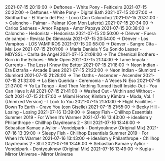 2021-07-15 20:19:00 -> Deftones - White Pony - Feiticeira
2021-07-15 20:22:00 -> Deftones - White Pony - Digital Bath
2021-07-15 20:27:00 -> Siddhartha - El Vuelo del Pez - Loco (Con Caloncho)
2021-07-15 20:31:00 -> Caloncho - Palmar - Palmar (Con Mon Laferte)
2021-07-15 20:34:00 -> Carlos Sadness - Amor Papaya - Amor Papaya
2021-07-15 20:38:00 -> Caloncho - Hedonista - Hedonista
2021-07-15 20:50:00 -> Dënver - Fuera de campo - Revista De Gimnasia
2021-07-15 20:54:00 -> Dënver - Los Vampiros - LOS VAMPIROS
2021-07-15 20:58:00 -> Dënver - Sangre Cita - Mai Lov
2021-07-15 21:01:00 -> Maria Daniela Y Su Sonido Lasser - MDYSSL - Carita de Angel
2021-07-15 21:08:00 -> The Chemical Brothers - Born in the Echoes - Wide Open
2021-07-15 21:14:00 -> Tame Impala - Currents - The Less I Know the Better
2021-07-15 21:18:00 -> Neon Indian - Era Extraña - Arcade Blues
2021-07-15 21:23:00 -> Neon Indian - Slumlord - Slumlord
2021-07-15 21:28:00 -> The Oaths - Ascender - Ascender
2021-07-15 21:32:00 -> La Bien Querida - Ceremonia - A Veces Ni Eso
2021-07-15 21:37:00 -> Yo La Tengo - And Then Nothing Turned Itself Inside-Out - You Can Have It All
2021-07-15 21:41:00 -> Washed Out - Within and Without - Soft
2021-07-15 21:47:00 -> Miami Horror, Kimbra y Kimbra - Moda, Vol. 1 (Unmixed Version) - I Look to You
2021-07-15 21:51:00 -> Flight Facilities - Down To Earth - Crave You (con Giselle)
2021-07-15 21:55:00 -> Becky Hill - Losing - Losing
2021-07-16 13:39:00 -> Sleepy Fish - Chillhop Essentials Summer 2019 - For When It’s Warmer
2021-07-16 13:43:00 -> idealism y Philanthrope - Chillhop Daydreams 2 - Still
2021-07-16 13:46:00 -> Sebastian Kamae y Aylior - Vondelpark - Dontyouknow (Original Mix)
2021-07-16 13:39:00 -> Sleepy Fish - Chillhop Essentials Summer 2019 - For When It’s Warmer
2021-07-16 13:43:00 -> idealism y Philanthrope - Chillhop Daydreams 2 - Still
2021-07-16 13:46:00 -> Sebastian Kamae y Aylior - Vondelpark - Dontyouknow (Original Mix)
2021-07-16 13:49:00 -> Kupla - Mirror Universe - Mirror Universe
